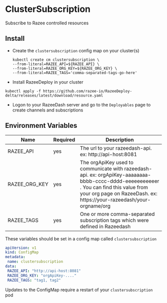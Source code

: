 # ClusterSubscription

Subscribe to Razee controlled resources

## Install

- Create the `clustersubscription` config map on your cluster(s)

  ```shell
  kubectl create cm clustersubscription \
  --from-literal=RAZEE_API=${RAZEE_API} \
  --from-literal=RAZEE_ORG_KEY=${RAZEE_ORG_KEY} \
  --from-literal=RAZEE_TAGS='comma-separated-tags-go-here'
  ```

- Install RazeeDeploy in your cluster

```shell
kubectl apply -f https://github.com/razee-io/RazeeDeploy-delta/releases/latest/download/resource.yaml
```

- Logon to your RazeeDash server and go to the
`Deployables` page to create channels and subscriptions

## Environment Variables
<!--Markdownlint-disable MD034-->
<!--Markdownlint-disable MD013-->
| Name | Required | Description |
| ---- | -------- | ------------- |
| RAZEE_API           | yes | The url to your razeedash-api. ex: http://api-host:8081|
| RAZEE_ORG_KEY       | yes | The orgApiKey used to communicate with razeedash-api. ex: orgApiKey-aaaaaaaa-bbbb-cccc-dddd-eeeeeeeeeeer . You can find this value from your org page on RazeeDash. ex: https://your-razeedash/your-orgname/org|
| RAZEE_TAGS          | yes | One or more comma-separated subscription tags which were defined in Razeedash  |

These variables should be set in a config map called `clustersubscription`

```yaml
apiVersion: v1
kind: ConfigMap
metadata:
 name: clustersubscription
data:
 RAZEE_API: "http://api-host:8081"
 RAZEE_ORG_KEY: "orgApiKey-...."
 RAZEE_TAGS: "tag1, tag2"
```

Updates to the ConfigMap require a restart of your `clustersubscription` pod
